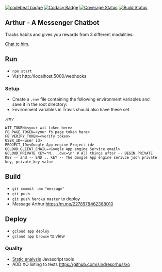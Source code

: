 [![codebeat badge](https://codebeat.co/badges/ba2fcc99-7d37-4d4a-b639-b8745b3381cb)](https://codebeat.co/projects/github-com-harrymt-habit-reward-chatbot-master)
[![Codacy Badge](https://api.codacy.com/project/badge/Grade/dee0a3c7a16a4276b47c27751959c6a6)](https://www.codacy.com/app/harrymt/habit-reward-chatbot?utm_source=github.com&amp;utm_medium=referral&amp;utm_content=harrymt/habit-reward-chatbot&amp;utm_campaign=Badge_Grade)
[![Coverage Status](https://coveralls.io/repos/github/harrymt/habit-reward-chatbot/badge.svg?branch=master)](https://coveralls.io/github/harrymt/habit-reward-chatbot?branch=master)
[![Build Status](https://travis-ci.org/harrymt/habit-reward-chatbot.svg?branch=master)](https://travis-ci.org/harrymt/habit-reward-chatbot)

## Arthur - A Messenger Chatbot

Tracks habits and gives you rewards from 3 different modalities.

[Chat to him](https://m.me/2278578462368010).


## Run

- `npm start`
- Visit http://localhost:5000/webhooks

### Setup

- Create a `.env` file containing the following environment variables and save it in the root directory:
- Environment variables in Travis should also have these set

*.env*
```
WIT_TOKEN=<your wit token here>
FB_PAGE_TOKEN=<your fb page token here>
FB_VERIFY_TOKEN=<verify token>
USER_ID=<user id>
PROJECT_ID=<Google App engine Project id>
GCLOUD_CLIENT_EMAIL=<Google App engine Service email>
GCLOUD_PRIVATE_KEY="M....dwc=\n" # All things after -- BEGIN PRIVATE KEY -- and -- END .. KEY -- The Google App engine serivce json private key, private_key value

```

## Build

- `git commit -am "message"`
- `git push`
- `git push heroku master` to deploy
- Message Arthur https://m.me/2278578462368010

## Deploy

- `gcloud app deploy`
- `gcloud app browse` to view


### Quality

- [Static analysis](https://github.com/mre/awesome-static-analysis#javascript) Javascript tools
- ADD XO linting to tests https://github.com/sindresorhus/xo

